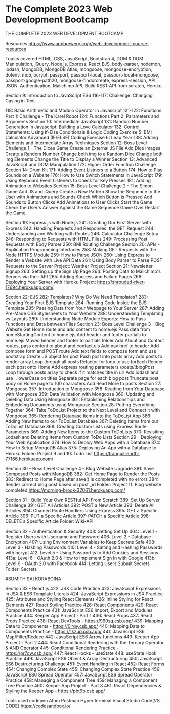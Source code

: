 # The Complete 2023 Web Development Bootcamp
 THE COMPLETE 2023 WEB DEVELOPMENT BOOTCAMP
 
Resources
https://www.appbrewery.co/p/web-development-course-resources

Topics covered
HTML, CSS, JavaScript, Bootstrap 4, DOM & DOM Manipulation, jQuery, Node.js, Express, React EJS, body-parser, nodemon, lodash, MongoDB, MongoDB Atlas, mongoose, mongoose-encryption, dotenv, md5, bcrypt, passport, passport-local, passport-local-mongoose, passport-google-path20, mongoose-findorcreate, express-session, API, JSON, Authentication, Mailchimp API, Build REST API from scratch, Heroku.



Section 9: Introduction to JavaScript ES6
116-117: Challenge: Changing Casing in Text

118: Basic Arithmetic and Modulo Operator in Javascript
121-122: Functions Part 1: Challenge - The Karel Robot
124: Functions Part 2: Parameters and Arguments
Section 10: Intermediate JavaScript
131: Random Number Generation in Javascript: Building a Love Calculator
132: Control Statements: Using If-Else Conditionals & Logic
Coding Exercise 5: BMI Calculator Advanced (IF/ELSE)
Coding Exercise 6: Leap Year
138: Adding Elements and Intermediate Array Techniques
Section 12: Boss Level Challenge 1 - The Dicee Game
Create an External JS File
Add Dice Images
Create a Random Number
Change both img to a Random Dice
Change both img Elements
Change the Title to Display a Winner
Section 13: Advanced JavaScript and DOM Manipulation
172: Higher Order Function Challenge
Section 14: Drum Kit
171: Adding Event Listners to a Button
174: How to Play Sounds on a Website
176: How to Use Switch Statements in JavaScript
179: Using Keyboard Event Listeners to Check for Key Presses
181: Adding Animation to Websites
Section 15: Boss Level Challenge 2 - The Simon Game
Add JS and jQuery
Create a New Pattern
Show the Sequence to the User with Animations and Sounds
Check Which Button is Pressed
Add Sounds to Button Clicks
Add Animations to User Clicks
Start the Game
Check the User's Answer Against the Game Sequence
Game Over
Restart the Game



Section 19: Express.js with Node.js
241: Creating Our First Server with Express
242: Handling Requests and Responses: the GET Request
244: Understanding and Working with Routes
246: Calculator Challenge Setup
248: Responding to Requests with HTML Files
249: Processing Post Requests with Body Parser
250: BMI Routing Challenge
Section 20: APIs - Application Programming Interfaces
258: Making GET Requests with the Node HTTPS Module
259: How to Parse JSON
260: Using Express to Render a Website with Live API Data
261: Using Body Parser to Parse POST Requests to the Server Project: Weather Project
Section 21: Newsletter Signup
263: Setting up the Sign Up Page
264: Posting Data to Mailchimp's Servers via their API
265: Adding Success and Failure Pages
266: Deploying Your Server with Heroku
Project: https://shrouded-river-17694.herokuapp.com/



Section 22: EJS
282: Templates? Why Do We Need Templates?
283: Creating Your First EJS Template
284: Running Code Inside the EJS Template
285: Passing Data from Your Webpage to Your Server
287: Adding Pre-Made CSS Stylesheets to Your Website
288: Understanding Templating vs Layouts
289: Understanding Node Module Exports: How to Pass Functions and Data between Files
Section 23: Boss Level Challenge 3 - Blog Website
Get Home route and add content to home.ejs
Pass data from homeStartingContent to home.ejs
Add header and footer partials to home.ejs
Moved header and footer to partials folder
Add About and Contact routes, pass content to about and contact.ejs
Add nav href to header
Add compose form and POST route
Add text fields to compose form and use bootstrap
Create JS object for post
Push post into posts array
Add posts to render array
Loop through all posts
Refactor for loop to use forEach
Render each post onto Home
Add express routing parameters /posts/:blogPost
Loop through posts array to check if it matches title in url
Add lodash and use _.lowerCase on titles
Separate page for each blog post
Truncate post body on Home page to 100 characters
Add Read More to posts
Section 27: Mongoose
357: Introduction to Mongoose
358: Reading from Your Database with Mongoose
359: Data Validation with Mongoose
360: Updating and Deleting Data Using Mongoose
361: Establishing Relationships and Embedding Documents using Mongoose
Section 28: Putting Everything Together
364: Take ToDoList Project to the Next Level and Connect it with Mongoose
365: Rendering Database Items into the ToDoList App
366: Adding New Items to our ToDoList Database
367: Deleting Items from our ToDoList Database
368: Creating Custom Lists using Express Route Parameters
369: Adding New Items to the Custom ToDoLists
370: Revisiting Lodash and Deleting Items from Custom ToDo Lists
Section 29 - Deploying Your Web Application
374: How to Deploy Web Apps with a Database
374: How to Setup MongoDB Atlas
375: Deploying An App with a Database to Heroku
Folder: Project 9 and 10: Todo List https://tranquil-earth-77166.herokuapp.com/



Section 30 - Boss Level Challenge 4 - Blog Website Upgrade
381: Save Composed Posts with MongoDB
382: Get Home Page to Render the Posts
383: Redirect to Home Page after save() is completed with no errors
384: Render correct blog post based on post _id
Folder: Project 11: Blog website completed https://morning-brook-32061.herokuapp.com/



Section 31 - Build Your Own RESTful API From Scratch
389: Set Up Server Challenge
391: GET All Articles
392: POST a New Article
393: Delete All Articles
394: Chained Route Handlers Using Express
395: GET a Specific Article
396: PUT a Specific Article
397: PATCH a Specific Article
398: DELETE a Specific Article
Folder: Wiki-API



Section 32 - Authentication & Security
403: Getting Set Up
404: Level 1 - Register Users with Username and Password
406: Level 2 - Database Encryption
407: Using Environment Variables to Keep Secrets Safe
408: Level 3 - Hashing Passwords
410: Level 4 - Salting and Hashing Passwords with bcrypt
412: Level 5 - Using Passport.js to Add Cookies and Sessions
413a: Level 6 - OAuth 2.0 & How to Implement Sign In with Google
413b: Level 6 - OAuth 2.0 with Facebook
414: Letting Users Submit Secrets
Folder: Secrets

#SUMITH SAI KORABOINA

Section 33 - React.js
422: JSX Code Practice
423: JavaScript Expressions in JSX & ES6 Template Literals
424: JavaScript Expressions in JSX Practice
425: Attributes and Styling React Elements
426: Inline Styling for React Elements
427: React Styling Practice
428: React Components
429: React Components Practice
431: JavaScript ES6 Import, Export and Modules Practice
434: Keeper App Project - Part 1
436: React Props
437: React Props Practice
438: React DevTools - https://990sq.csb.app/
439: Mapping Data to Components - https://0lrqy.csb.app/
440: Mapping Data to Components Practice - https://1kzup.csb.app/
441: JavaScript ES6 Map/Filter/Reduce
442: JavaScript ES6 Arrow functions
443: Keeper App Project - Part 2
444: React Conditional Rendering with the Ternary Operator & AND Operator
445: Conditional Rendering Practice - https://pr7ow.csb.app/
447: React Hooks - useState
448: useState Hook Practice
449: JavaScript ES6 Object & Array Destructuring
450: JavaScript ES6 Destructuring Challenge
451: Event Handling in React
452: React Forms
454: Changing Complex State
455: Changing Complex State Practice
456: JavaScript ES6 Spread Operator
457: JavaScript ES6 Spread Operator Practice
458: Managing a Component Tree
459: Managing a Component Tree Practice
460: Keeper App Project - Part 3
461: React Dependencies & Styling the Keeper App - https://pbt9b.csb.app/



Tools used
codepen
Atom
Postman
Hyper terminal
Visual Studio Code(VS CODE)
https://codesandbox.io/
